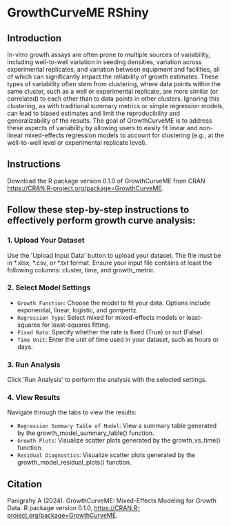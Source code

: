 # GrowthCurveME RShiny
## Introduction
In-vitro growth assays are often prone to multiple sources of variability, including well-to-well variation in seeding densities, variation across experimental replicates, and variation between equipment and facilities, all of which can significantly impact the reliability of growth estimates. These types of variability often stem from clustering, where data points within the same cluster, such as a well or experimental replicate, are more similar (or correlated) to each other than to data points in other clusters. Ignoring this clustering, as with traditional summary metrics or simple regression models, can lead to biased estimates and limit the reproducibility and generalizability of the results. The goal of GrowthCurveME is to address these aspects of variability by allowing users to easily fit linear and non-linear mixed-effects regression models to account for clustering (e.g., at the well-to-well level or experimental replicate level).

## Instructions

Download the R package version 0.1.0 of GrowthCurveME from CRAN https://CRAN.R-project.org/package=GrowthCurveME.

## Follow these step-by-step instructions to effectively perform growth curve analysis:

### 1. Upload Your Dataset

Use the 'Upload Input Data' button to upload your dataset. The file must be in *.xlsx, *.csv, or *.txt format.
Ensure your input file contains at least the following columns: cluster, time, and growth_metric. 

### 2. Select Model Settings

- ```Growth Function```: Choose the model to fit your data. Options include exponential, linear, logistic, and gompertz.
- ```Regression Type```: Select mixed for mixed-effects models or least-squares for least-squares fitting.
- ```Fixed Rate```: Specify whether the rate is fixed (True) or not (False).
- ```Time Unit```: Enter the unit of time used in your dataset, such as hours or days.

### 3. Run Analysis
Click 'Run Analysis' to perform the analysis with the selected settings.

### 4. View Results
Navigate through the tabs to view the results:

- ```Regression Summary Table of Model```: View a summary table generated by the growth_model_summary_table() function.
- ```Growth Plots```: Visualize scatter plots generated by the growth_vs_time() function.
- ```Residual Diagnostics```: Visualize scatter plots generated by the growth_model_residual_plots() function.



## Citation

Panigrahy A (2024). GrowthCurveME: Mixed-Effects Modeling for Growth Data. R package version 0.1.0, https://CRAN.R-project.org/package=GrowthCurveME.